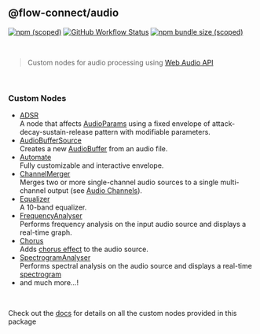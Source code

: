 ## @flow-connect/audio

[<img alt="npm (scoped)" src="https://img.shields.io/npm/v/@flow-connect/audio?style=flat-square" />](https://www.npmjs.com/package/@flow-connect/audio)
[<img alt="GitHub Workflow Status" src="https://img.shields.io/github/workflow/status/saurabh-prosoft/flow-connect-standard-nodes/Package-Audio?style=flat-square" />](https://github.com/saurabh-prosoft/flow-connect-standard-nodes/actions/workflows/audio.yml)
[<img alt="npm bundle size (scoped)" src="https://img.shields.io/bundlephobia/min/@flow-connect/audio?style=flat-square">](https://bundlephobia.com/package/@flow-connect/audio)

<br/>

> Custom nodes for audio processing using [Web Audio API](https://developer.mozilla.org/en-US/docs/Web/API/Web_Audio_API)

<br/>

### Custom Nodes

- [ADSR](https://flow-connect.saurabhagat.me/reference/standard-nodes/audio/adsr.html) <br/>
  A node that affects [AudioParams](https://developer.mozilla.org/en-US/docs/Web/API/AudioParam) using a fixed envelope of attack-decay-sustain-release pattern with modifiable parameters.
- [AudioBufferSource](https://flow-connect.saurabhagat.me/reference/standard-nodes/audio/audio-buffer-source.html) <br/>
  Creates a new [AudioBuffer](https://developer.mozilla.org/en-US/docs/Web/API/AudioBuffer) from an audio file.
- [Automate](https://flow-connect.saurabhagat.me/reference/standard-nodes/audio/automate.html) <br/>
  Fully customizable and interactive envelope.
- [ChannelMerger](https://flow-connect.saurabhagat.me/reference/standard-nodes/audio/channel-merger.html) <br/>
  Merges two or more single-channel audio sources to a single multi-channel output (see [Audio Channels](https://developer.mozilla.org/en-US/docs/Web/API/Web_Audio_API/Basic_concepts_behind_Web_Audio_API#audio_channels)).
- [Equalizer](https://flow-connect.saurabhagat.me/reference/standard-nodes/audio/equalizer.html) <br/>
  A 10-band equalizer.
- [FrequencyAnalyser](https://flow-connect.saurabhagat.me/reference/standard-nodes/audio/frequency-analyser.html) <br/>
  Performs frequency analysis on the input audio source and displays a real-time graph.
- [Chorus](https://flow-connect.saurabhagat.me/reference/standard-nodes/audio/chorus.html) <br/>
  Adds [chorus effect](https://en.wikipedia.org/wiki/Chorus_(audio_effect)) to the audio source.
- [SpectrogramAnalyser](https://flow-connect.saurabhagat.me/reference/standard-nodes/audio/spectrogram-analyser.html) <br/>
  Performs spectral analysis on the audio source and displays a real-time [spectrogram](https://en.wikipedia.org/wiki/Spectrogram)
- and much more...!

<br/>

Check out the [docs](https://flow-connect.saurabhagat.me/reference/standard-nodes/audio.html) for details on all the custom nodes provided in this package
